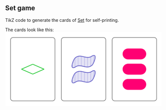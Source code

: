 ## Set game

TikZ code to generate the cards of [Set](https://en.wikipedia.org/wiki/Set_(game)) for self-printing.

The cards look like this:
![Set game cards sample](set-game-cards-sample.svg?raw=true)
